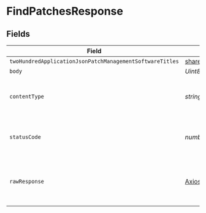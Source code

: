 # FindPatchesResponse


## Fields

| Field                                                                                                 | Type                                                                                                  | Required                                                                                              | Description                                                                                           |
| ----------------------------------------------------------------------------------------------------- | ----------------------------------------------------------------------------------------------------- | ----------------------------------------------------------------------------------------------------- | ----------------------------------------------------------------------------------------------------- |
| `twoHundredApplicationJsonPatchManagementSoftwareTitles`                                              | [shared.PatchManagementSoftwareTitles](../../../sdk/models/shared/patchmanagementsoftwaretitles.md)[] | :heavy_minus_sign:                                                                                    | OK                                                                                                    |
| `body`                                                                                                | *Uint8Array*                                                                                          | :heavy_minus_sign:                                                                                    | N/A                                                                                                   |
| `contentType`                                                                                         | *string*                                                                                              | :heavy_check_mark:                                                                                    | HTTP response content type for this operation                                                         |
| `statusCode`                                                                                          | *number*                                                                                              | :heavy_check_mark:                                                                                    | HTTP response status code for this operation                                                          |
| `rawResponse`                                                                                         | [AxiosResponse](https://axios-http.com/docs/res_schema)                                               | :heavy_check_mark:                                                                                    | Raw HTTP response; suitable for custom response parsing                                               |